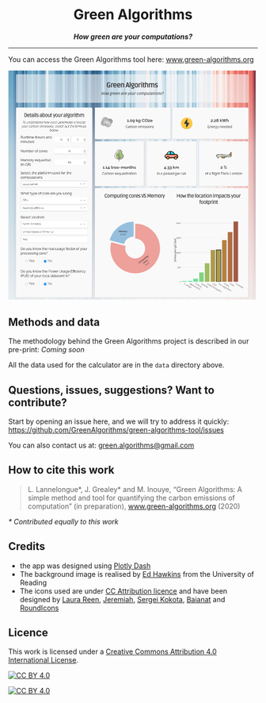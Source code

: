 <div align="center">
  
# Green Algorithms 

***How green are your computations?***

</div>

---

You can access the Green Algorithms tool here: www.green-algorithms.org

<img src="assets/images/screenshot_app.png" width="500">


## Methods and data

The methodology behind the Green Algorithms project is described in our pre-print:
_Coming soon_

All the data used for the calculator are in the `data` directory above. 

## Questions, issues, suggestions? Want to contribute?

Start by opening an issue here, and we will try to address it quickly:
https://github.com/GreenAlgorithms/green-algorithms-tool/issues

You can also contact us at: green.algorithms@gmail.com

## How to cite this work
> L. Lannelongue\*, J. Grealey\* and M. Inouye, 
“Green Algorithms: A simple method and tool for quantifying the carbon emissions of computation” (in preparation), 
www.green-algorithms.org (2020)

_\* Contributed equally to this work_

## Credits 

- the app was designed using [Plotly Dash](https://plot.ly/dash/)
- The background image is realised by [Ed Hawkins](https://showyourstripes.info) from the University of Reading
- The icons used are under [CC Attribution licence](https://creativecommons.org/licenses/by/4.0/) 
and have been designed by 
[Laura Reen](https://icon-icons.com/icon/weather-co2-pollution/90772),
[Jeremiah](https://icon-icons.com/icon/preferences-system-power-energy/103835),
[Sergei Kokota](https://icon-icons.com/icon/tree-greenery-nature/53329),
[Baianat](https://icon-icons.com/icon/car/61086) and
[RoundIcons](https://icon-icons.com/icon/plane-airplane/89770)

## Licence

This work is licensed under a
[Creative Commons Attribution 4.0 International License][cc-by].

[![CC BY 4.0][cc-by-shield]][cc-by]

[![CC BY 4.0][cc-by-image]][cc-by]

[cc-by]: http://creativecommons.org/licenses/by/4.0/
[cc-by-image]: https://i.creativecommons.org/l/by/4.0/88x31.png
[cc-by-shield]: https://img.shields.io/badge/License-CC%20BY%204.0-lightgrey.svg
